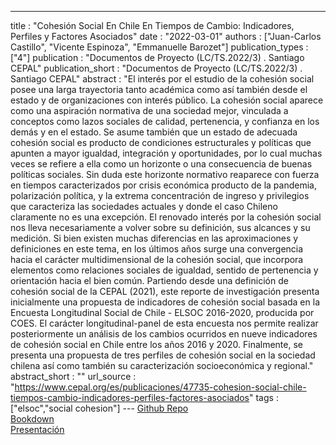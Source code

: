 ---
title : "Cohesión Social En Chile En Tiempos de Cambio: Indicadores, Perfiles y Factores Asociados"
date : "2022-03-01"
authors : ["Juan-Carlos Castillo", "Vicente Espinoza", "Emmanuelle Barozet"]
publication_types : ["4"]
publication : "Documentos de Proyecto (LC/TS.2022/3) . Santiago CEPAL"
publication_short : "Documentos de Proyecto (LC/TS.2022/3) . Santiago CEPAL"
abstract : "El interés por el estudio de la cohesión social posee una larga trayectoria tanto académica como así también desde el estado y de organizaciones con interés público. La cohesión social aparece como una aspiración normativa de una sociedad mejor, vinculada a conceptos como lazos sociales de calidad, pertenencia, y confianza en los demás y en el estado. Se asume también que un estado de adecuada cohesión social es producto de condiciones estructurales y políticas que apunten a mayor igualdad, integración y oportunidades, por lo cual muchas veces se refiere a ella como un horizonte o una consecuencia de buenas políticas sociales. Sin duda este horizonte normativo reaparece con fuerza en tiempos caracterizados por crisis económica producto de la pandemia, polarización política, y la extrema concentración de ingreso y privilegios que caracteriza las sociedades actuales y donde el caso Chileno claramente no es una excepción. El renovado interés por la cohesión social nos lleva necesariamente a volver sobre su definición, sus alcances y su medición. Si bien existen muchas diferencias en las aproximaciones y definiciones en este tema, en los últimos años surge una convergencia hacia el carácter multidimensional de la cohesión social, que incorpora elementos como relaciones sociales de igualdad, sentido de pertenencia y orientación hacia el bien común. Partiendo desde una definición de cohesión social de la CEPAL (2021), este reporte de investigación presenta inicialmente una propuesta de indicadores de cohesión social basada en la Encuesta Longitudinal Social de Chile - ELSOC 2016-2020, producida por COES. El carácter longitudinal-panel de esta encuesta nos permite realizar posteriormente un análisis de los cambios ocurridos en nueve indicadores de cohesión social en Chile entre los años 2016 y 2020. Finalmente, se presenta una propuesta de tres perfiles de cohesión social en la sociedad chilena así como también su caracterización socioeconómica y regional."
abstract_short : ""
url_source : "https://www.cepal.org/es/publicaciones/47735-cohesion-social-chile-tiempos-cambio-indicadores-perfiles-factores-asociados"
tags : ["elsoc","social cohesion"]
--- [Github Repo](https://github.com/ocscoes/cohesion-cepal)
<br>
[Bookdown](https://cohesion-cepal.netlify.app/)
<br>
[Presentación](https://jc-castillo.com/publication/2022-01-01_presentacion_cohesio/)
